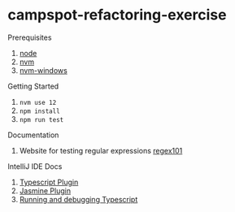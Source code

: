 # campspot-refactoring-exercise

Prerequisites
1. [node](https://nodejs.org/en/download/)
2. [nvm](https://docs.npmjs.com/downloading-and-installing-node-js-and-npm)
3. [nvm-windows](https://github.com/coreybutler/nvm-windows)

Getting Started
1. `nvm use 12`
2. `npm install`
3. `npm run test`

Documentation
1. Website for testing regular expressions [regex101](https://regex101.com/)

IntelliJ IDE Docs
1. [Typescript Plugin](https://www.jetbrains.com/help/idea/typescript-support.html)
1. [Jasmine Plugin](https://plugins.jetbrains.com/plugin/10449-jasmine)
1. [Running and debugging Typescript](https://www.jetbrains.com/help/idea/running-and-debugging-typescript.html)